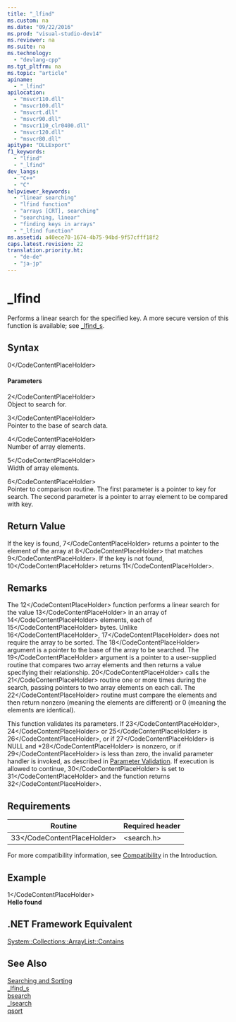 ```yaml
---
title: "_lfind"
ms.custom: na
ms.date: "09/22/2016"
ms.prod: "visual-studio-dev14"
ms.reviewer: na
ms.suite: na
ms.technology: 
  - "devlang-cpp"
ms.tgt_pltfrm: na
ms.topic: "article"
apiname: 
  - "_lfind"
apilocation: 
  - "msvcr110.dll"
  - "msvcr100.dll"
  - "msvcrt.dll"
  - "msvcr90.dll"
  - "msvcr110_clr0400.dll"
  - "msvcr120.dll"
  - "msvcr80.dll"
apitype: "DLLExport"
f1_keywords: 
  - "lfind"
  - "_lfind"
dev_langs: 
  - "C++"
  - "C"
helpviewer_keywords: 
  - "linear searching"
  - "lfind function"
  - "arrays [CRT], searching"
  - "searching, linear"
  - "finding keys in arrays"
  - "_lfind function"
ms.assetid: a40ece70-1674-4b75-94bd-9f57cfff18f2
caps.latest.revision: 22
translation.priority.ht: 
  - "de-de"
  - "ja-jp"
---
```

# _lfind
Performs a linear search for the specified key. A more secure version of this function is available; see [_lfind_s](../vs140/_lfind_s.md).  
  
## Syntax  
  
<CodeContentPlaceHolder>0\</CodeContentPlaceHolder>  
#### Parameters  
 <CodeContentPlaceHolder>2\</CodeContentPlaceHolder>  
 Object to search for.  
  
 <CodeContentPlaceHolder>3\</CodeContentPlaceHolder>  
 Pointer to the base of search data.  
  
 <CodeContentPlaceHolder>4\</CodeContentPlaceHolder>  
 Number of array elements.  
  
 <CodeContentPlaceHolder>5\</CodeContentPlaceHolder>  
 Width of array elements.  
  
 <CodeContentPlaceHolder>6\</CodeContentPlaceHolder>  
 Pointer to comparison routine. The first parameter is a pointer to key for search. The second parameter is a pointer to array element to be compared with key.  
  
## Return Value  
 If the key is found, <CodeContentPlaceHolder>7\</CodeContentPlaceHolder> returns a pointer to the element of the array at <CodeContentPlaceHolder>8\</CodeContentPlaceHolder> that matches <CodeContentPlaceHolder>9\</CodeContentPlaceHolder>. If the key is not found, <CodeContentPlaceHolder>10\</CodeContentPlaceHolder> returns <CodeContentPlaceHolder>11\</CodeContentPlaceHolder>.  
  
## Remarks  
 The <CodeContentPlaceHolder>12\</CodeContentPlaceHolder> function performs a linear search for the value <CodeContentPlaceHolder>13\</CodeContentPlaceHolder> in an array of <CodeContentPlaceHolder>14\</CodeContentPlaceHolder> elements, each of <CodeContentPlaceHolder>15\</CodeContentPlaceHolder> bytes. Unlike <CodeContentPlaceHolder>16\</CodeContentPlaceHolder>, <CodeContentPlaceHolder>17\</CodeContentPlaceHolder> does not require the array to be sorted. The <CodeContentPlaceHolder>18\</CodeContentPlaceHolder> argument is a pointer to the base of the array to be searched. The <CodeContentPlaceHolder>19\</CodeContentPlaceHolder> argument is a pointer to a user-supplied routine that compares two array elements and then returns a value specifying their relationship. <CodeContentPlaceHolder>20\</CodeContentPlaceHolder> calls the <CodeContentPlaceHolder>21\</CodeContentPlaceHolder> routine one or more times during the search, passing pointers to two array elements on each call. The <CodeContentPlaceHolder>22\</CodeContentPlaceHolder> routine must compare the elements and then return nonzero (meaning the elements are different) or 0 (meaning the elements are identical).  
  
 This function validates its parameters. If <CodeContentPlaceHolder>23\</CodeContentPlaceHolder>, <CodeContentPlaceHolder>24\</CodeContentPlaceHolder> or <CodeContentPlaceHolder>25\</CodeContentPlaceHolder> is <CodeContentPlaceHolder>26\</CodeContentPlaceHolder>, or if <CodeContentPlaceHolder>27\</CodeContentPlaceHolder> is NULL and *<CodeContentPlaceHolder>28\</CodeContentPlaceHolder> is nonzero, or if <CodeContentPlaceHolder>29\</CodeContentPlaceHolder> is less than zero, the invalid parameter handler is invoked, as described in [Parameter Validation](../vs140/parameter-validation.md). If execution is allowed to continue, <CodeContentPlaceHolder>30\</CodeContentPlaceHolder> is set to <CodeContentPlaceHolder>31\</CodeContentPlaceHolder> and the function returns <CodeContentPlaceHolder>32\</CodeContentPlaceHolder>.  
  
## Requirements  
  
|Routine|Required header|  
|-------------|---------------------|  
|<CodeContentPlaceHolder>33\</CodeContentPlaceHolder>|\<search.h>|  
  
 For more compatibility information, see [Compatibility](../vs140/compatibility.md) in the Introduction.  
  
## Example  
  
<CodeContentPlaceHolder>1\</CodeContentPlaceHolder>  
 **Hello found**   
## .NET Framework Equivalent  
 [System::Collections::ArrayList::Contains](https://msdn.microsoft.com/en-us/library/system.collections.arraylist.contains.aspx)  
  
## See Also  
 [Searching and Sorting](../vs140/searching-and-sorting.md)   
 [_lfind_s](../vs140/_lfind_s.md)   
 [bsearch](../vs140/bsearch.md)   
 [_lsearch](../vs140/_lsearch.md)   
 [qsort](../vs140/qsort.md)